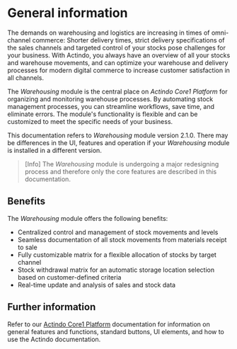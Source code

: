 # General information

The demands on warehousing and logistics are increasing in times of omni-channel commerce: Shorter delivery times, strict delivery specifications of the sales channels and targeted control of your stocks pose challenges for your business. With Actindo, you always have an overview of all your stocks and warehouse movements, and can optimize your warehouse and delivery processes for modern digital commerce to increase customer satisfaction in all channels.

The *Warehousing* module is the central place on *Actindo Core1 Platform* for organizing and monitoring warehouse processes. By automating stock management processes, you can streamline workflows, save time, and eliminate errors. The module's functionality is flexible and can be customized to meet the specific needs of your business. 

This documentation refers to *Warehousing* module version 2.1.0. There may be differences in the UI, features and operation if your *Warehousing* module is installed in a different version.

> [Info] The *Warehousing* module is undergoing a major redesigning process and therefore only the core features are described in this documentation. 

## Benefits

The *Warehousing* module offers the following benefits:

- Centralized control and management of stock movements and levels
- Seamless documentation of all stock movements from materials receipt to sale 
- Fully customizable matrix for a flexible allocation of stocks by target channel 
- Stock withdrawal matrix for an automatic storage location selection based on customer-defined criteria 
- Real-time update and analysis of sales and stock data

## Further information

Refer to our [Actindo Core1 Platform](../../Core1Platform/BasicPhilosophy/01_General.md) documentation for information on general features and functions, standard buttons, UI elements, and how to use the Actindo documentation.








